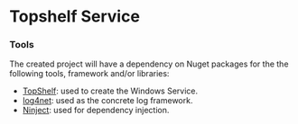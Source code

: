 # Topshelf Service

### Tools
The created project will have a dependency on Nuget packages for the the following tools, framework and/or libraries:

* [TopShelf]( https://github.com/Topshelf): used to create the Windows Service.
* [log4net]( http://logging.apache.org/log4net/): used as the concrete log framework.
* [Ninject]( https://autofac.org/): used for dependency injection.
